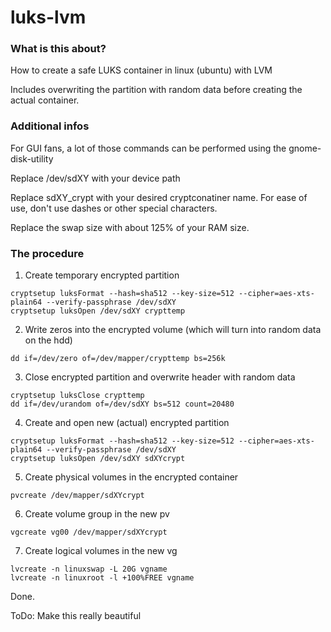 # luks-lvm
### What is this about?
How to create a safe LUKS container in linux (ubuntu) with LVM

Includes overwriting the partition with random data before creating the actual container.

### Additional infos

For GUI fans, a lot of those commands can be performed using the gnome-disk-utility

Replace /dev/sdXY with your device path

Replace sdXY_crypt with your desired cryptconatiner name. For ease of use, don't use dashes or other special characters.

Replace the swap size with about 125% of your RAM size.

### The procedure

1. Create temporary encrypted partition
```shell
cryptsetup luksFormat --hash=sha512 --key-size=512 --cipher=aes-xts-plain64 --verify-passphrase /dev/sdXY
cryptsetup luksOpen /dev/sdXY crypttemp
```

2. Write zeros into the encrypted volume (which will turn into random data on the hdd)
```shell
dd if=/dev/zero of=/dev/mapper/crypttemp bs=256k
```

3. Close encrypted partition and overwrite header with random data
```shell
cryptsetup luksClose crypttemp
dd if=/dev/urandom of=/dev/sdXY bs=512 count=20480
```

4. Create and open new (actual) encrypted partition
```shell
cryptsetup luksFormat --hash=sha512 --key-size=512 --cipher=aes-xts-plain64 --verify-passphrase /dev/sdXY
cryptsetup luksOpen /dev/sdXY sdXYcrypt
```

5. Create physical volumes in the encrypted container
```shell
pvcreate /dev/mapper/sdXYcrypt
```

6. Create volume group in the new pv
```shell
vgcreate vg00 /dev/mapper/sdXYcrypt
```

7. Create logical volumes in the new vg
```shell
lvcreate -n linuxswap -L 20G vgname
lvcreate -n linuxroot -l +100%FREE vgname
```

Done.

ToDo: Make this really beautiful
